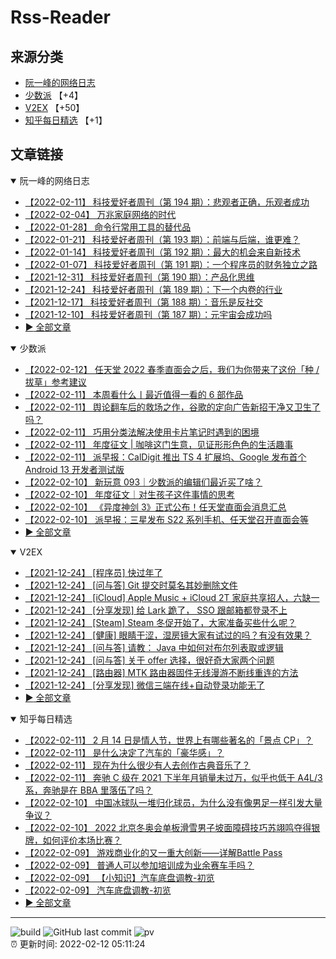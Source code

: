 # Rss-Reader

## 来源分类

* [阮一峰的网络日志](#阮一峰的网络日志)
* [少数派](#少数派) 【+4】
* [V2EX](#V2EX) 【+50】
* [知乎每日精选](#知乎每日精选) 【+1】

## 文章链接

<details open>
    <summary id="阮一峰的网络日志">
     阮一峰的网络日志
    </summary>


* [【2022-02-11】 科技爱好者周刊（第 194 期）：悲观者正确，乐观者成功](http://www.ruanyifeng.com/blog/2022/02/weekly-issue-194.html)
* [【2022-02-04】 万兆家庭网络的时代](http://www.ruanyifeng.com/blog/2022/02/10g-ethernet.html)
* [【2022-01-28】 命令行常用工具的替代品](http://www.ruanyifeng.com/blog/2022/01/cli-alternative-tools.html)
* [【2022-01-21】 科技爱好者周刊（第 193 期）：前端与后端，谁更难？](http://www.ruanyifeng.com/blog/2022/01/weekly-issue-193.html)
* [【2022-01-14】 科技爱好者周刊（第 192 期）：最大的机会来自新技术](http://www.ruanyifeng.com/blog/2022/01/weekly-issue-192.html)
* [【2022-01-07】 科技爱好者周刊（第 191 期）：一个程序员的财务独立之路](http://www.ruanyifeng.com/blog/2022/01/weekly-issue-191.html)
* [【2021-12-31】 科技爱好者周刊（第 190 期）：产品化思维](http://www.ruanyifeng.com/blog/2021/12/weekly-issue-190.html)
* [【2021-12-24】 科技爱好者周刊（第 189 期）：下一个内卷的行业](http://www.ruanyifeng.com/blog/2021/12/weekly-issue-189.html)
* [【2021-12-17】 科技爱好者周刊（第 188 期）：音乐是反社交](http://www.ruanyifeng.com/blog/2021/12/weekly-issue-188.html)
* [【2021-12-10】 科技爱好者周刊（第 187 期）：元宇宙会成功吗](http://www.ruanyifeng.com/blog/2021/12/weekly-issue-187.html)
* [:arrow_forward: 全部文章](data/阮一峰的网络日志.md)
</details>

<details open>
    <summary id="少数派">
     少数派
    </summary>


* [【2022-02-12】 任天堂 2022 春季直面会之后，我们为你带来了这份「种 / 拔草」参考建议](https://sspai.com/post/71354)
* [【2022-02-11】 本周看什么丨最近值得一看的 6 部作品](https://sspai.com/post/71382)
* [【2022-02-11】 舆论翻车后的救场之作，谷歌的定向广告新招干净又卫生了吗？](https://sspai.com/post/71372)
* [【2022-02-11】 巧用分类法解决使用卡片笔记时遇到的困境](https://sspai.com/post/71274)
* [【2022-02-11】 年度征文 | 咖啡这门生意，见证形形色色的生活趣事](https://sspai.com/post/71248)
* [【2022-02-11】 派早报：CalDigit 推出 TS 4 扩展坞、Google 发布首个 Android 13 开发者测试版](https://sspai.com/post/71370)
* [【2022-02-10】 新玩意 093｜少数派的编辑们最近买了啥？](https://sspai.com/post/71361)
* [【2022-02-10】 年度征文｜对生孩子这件事情的思考](https://sspai.com/post/71210)
* [【2022-02-10】 《异度神剑 3》正式公布！任天堂直面会消息汇总](https://sspai.com/post/71352)
* [【2022-02-10】 派早报：三星发布 S22 系列手机、任天堂召开直面会等](https://sspai.com/post/71350)
* [:arrow_forward: 全部文章](data/少数派.md)
</details>

<details open>
    <summary id="V2EX">
     V2EX
    </summary>


* [【2021-12-24】 [程序员] 快过年了](https://www.v2ex.com/t/824201)
* [【2021-12-24】 [问与答] Git 提交时莫名其妙删除文件](https://www.v2ex.com/t/824200)
* [【2021-12-24】 [iCloud] Apple Music + iCloud 2T 家庭共享招人，六缺一](https://www.v2ex.com/t/824199)
* [【2021-12-24】 [分享发现] 给 Lark 跪了， SSO 跟邮箱都登录不上](https://www.v2ex.com/t/824198)
* [【2021-12-24】 [Steam] Steam 冬促开始了，大家准备买些什么呢？](https://www.v2ex.com/t/824197)
* [【2021-12-24】 [健康] 眼睛干涩，湿房镜大家有试过的吗？有没有效果？](https://www.v2ex.com/t/824196)
* [【2021-12-24】 [问与答] 请教： Java 中如何对布尔列表取或逻辑](https://www.v2ex.com/t/824194)
* [【2021-12-24】 [问与答] 关于 offer 选择，很好奇大家两个问题](https://www.v2ex.com/t/824192)
* [【2021-12-24】 [路由器] MTK 路由器固件无线漫游不断线重连的方法](https://www.v2ex.com/t/824191)
* [【2021-12-24】 [分享发现] 微信三端在线+自动登录功能无了](https://www.v2ex.com/t/824190)
* [:arrow_forward: 全部文章](data/V2EX.md)
</details>

<details open>
    <summary id="知乎每日精选">
     知乎每日精选
    </summary>


* [【2022-02-11】 2 月 14 日是情人节，世界上有哪些著名的「景点 CP」？](http://www.zhihu.com/question/515916748/answer/2343881832?utm_campaign=rss&utm_medium=rss&utm_source=rss&utm_content=title)
* [【2022-02-11】 是什么决定了汽车的「豪华感」？](http://www.zhihu.com/question/397690793/answer/2343071142?utm_campaign=rss&utm_medium=rss&utm_source=rss&utm_content=title)
* [【2022-02-11】 现在为什么很少有人去创作古典音乐了？](http://www.zhihu.com/question/510243982/answer/2342985445?utm_campaign=rss&utm_medium=rss&utm_source=rss&utm_content=title)
* [【2022-02-11】 奔驰 C 级在 2021 下半年月销量未过万，似乎也低于 A4L/3系，奔驰是在 BBA 里落伍了吗？](http://www.zhihu.com/question/515544187/answer/2342630541?utm_campaign=rss&utm_medium=rss&utm_source=rss&utm_content=title)
* [【2022-02-10】 中国冰球队一堆归化球员，为什么没有像男足一样引发大量争议？](http://www.zhihu.com/question/514069482/answer/2342673838?utm_campaign=rss&utm_medium=rss&utm_source=rss&utm_content=title)
* [【2022-02-10】 2022 北京冬奥会单板滑雪男子坡面障碍技巧苏翊鸣夺得银牌，如何评价本场比赛？](http://www.zhihu.com/question/515162903/answer/2341275759?utm_campaign=rss&utm_medium=rss&utm_source=rss&utm_content=title)
* [【2022-02-09】 游戏商业化的又一重大创新——详解Battle Pass](http://zhuanlan.zhihu.com/p/80189971?utm_campaign=rss&utm_medium=rss&utm_source=rss&utm_content=title)
* [【2022-02-09】 普通人可以参加培训成为业余赛车手吗？](http://www.zhihu.com/question/268115304/answer/2332442079?utm_campaign=rss&utm_medium=rss&utm_source=rss&utm_content=title)
* [【2022-02-09】 【小知识】汽车底盘调教-初览](http://zhuanlan.zhihu.com/p/464700398?utm_campaign=rss&utm_medium=rss&utm_source=rss&utm_content=title)
* [【2022-02-09】 汽车底盘调教-初览](http://zhuanlan.zhihu.com/p/464700398?utm_campaign=rss&utm_medium=rss&utm_source=rss&utm_content=title)
* [:arrow_forward: 全部文章](data/知乎每日精选.md)
</details>


---

![build](https://github.com/LikaiLee/rss-reader/workflows/rss%20reader/badge.svg)
![GitHub last commit](https://img.shields.io/github/last-commit/likailee/rss-reader)
![pv](https://pageview.vercel.app/?github_user=likailee) <br>
:alarm_clock: 更新时间: 2022-02-12 05:11:24
